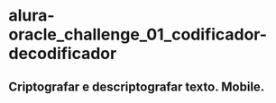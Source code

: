 # alura-oracle_challenge_01_codificador-decodificador

## Criptografar e descriptografar texto. Mobile.

